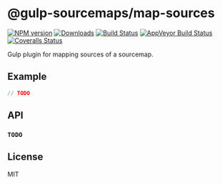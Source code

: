 # @gulp-sourcemaps/map-sources

[![NPM version][npm-image]][npm-url] [![Downloads][downloads-image]][npm-url] [![Build Status][travis-image]][travis-url] [![AppVeyor Build Status][appveyor-image]][appveyor-url] [![Coveralls Status][coveralls-image]][coveralls-url]

Gulp plugin for mapping sources of a sourcemap.

## Example

```js
// TODO
```

## API

### `TODO`

## License

MIT

[downloads-image]: http://img.shields.io/npm/dm/@gulp-sourcemaps/map-sources.svg
[npm-url]: https://npmjs.org/package/@gulp-sourcemaps/map-sources
[npm-image]: http://img.shields.io/npm/v/@gulp-sourcemaps/map-sources.svg

[travis-url]: https://travis-ci.org/gulp-sourcemaps/map-sources
[travis-image]: http://img.shields.io/travis/gulp-sourcemaps/map-sources.svg?label=travis-ci

[appveyor-url]: https://ci.appveyor.com/project/gulp-sourcemaps/map-sources
[appveyor-image]: https://img.shields.io/appveyor/ci/gulp-sourcemaps/map-sources.svg?label=appveyor

[coveralls-url]: https://coveralls.io/r/gulp-sourcemaps/map-sources
[coveralls-image]: http://img.shields.io/coveralls/gulp-sourcemaps/map-sources/master.svg
